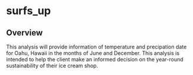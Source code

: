 # surfs_up
## Overview
This analysis will provide information of temperature and precipation date for Oahu, Hawaii in the months of June and December.  This analysis is intended to help the client make an informed decision on the year-round sustainability of their ice cream shop.
